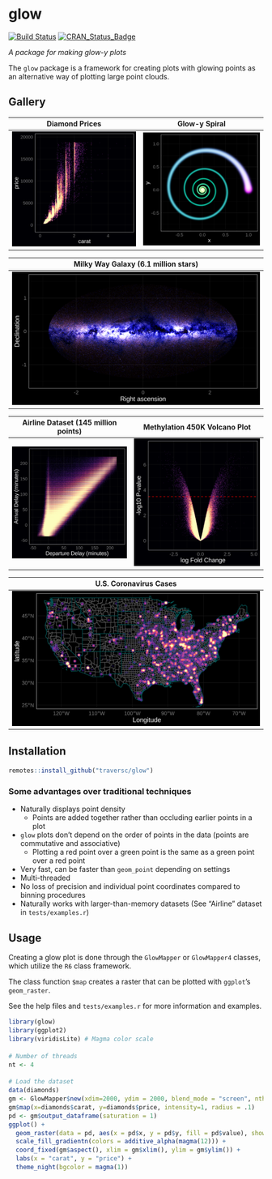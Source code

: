 glow
================

[![Build
Status](https://travis-ci.org/traversc/glow.svg)](https://travis-ci.org/traversc/glow)
[![CRAN\_Status\_Badge](http://www.r-pkg.org/badges/version/glow)](https://cran.r-project.org/package=glow)

<!-- [![CRAN\_Downloads\_Badge](https://cranlogs.r-pkg.org/badges/glow)](https://cran.r-project.org/package=glow) -->

<!-- [![CRAN\_Downloads\_Total\_Badge](https://cranlogs.r-pkg.org/badges/grand-total/glow)](https://cran.r-project.org/package=glow) -->

*A package for making glow-y plots*

The `glow` package is a framework for creating plots with glowing points
as an alternative way of plotting large point
clouds.

## Gallery

<center>

| Diamond Prices                   | Glow-y Spiral                            |
| -------------------------------- | ---------------------------------------- |
| ![](tests/diamonds.png "diamonds.png") | ![](tests/glow_spiral2.png "glow_spiral2.png") |

| Milky Way Galaxy (6.1 million stars)                           |
| -------------------------------------------------------------- |
| ![](tests/GAIA_galaxy_pseudocolor.png "GAIA_galaxy_pseudocolor.png") |

| Airline Dataset (145 million points) | Methylation 450K Volcano Plot  |
| ------------------------------------ | ------------------------------ |
| ![](tests/airline_mt.png "airline_mt.png") | ![](tests/volcano.png "volcano.png") |

| U.S. Coronavirus Cases                                           |
| ---------------------------------------------------------------- |
| ![](tests/US_coronavirus_8_19_2020.png "US_coronavirus_8_19_2020.png") |

</center>

## Installation

``` r
remotes::install_github("traversc/glow")
```

### Some advantages over traditional techniques

  - Naturally displays point density
      - Points are added together rather than occluding earlier points
        in a plot
  - `glow` plots don’t depend on the order of points in the data (points
    are commutative and associative)
      - Plotting a red point over a green point is the same as a green
        point over a red point
  - Very fast, can be faster than `geom_point` depending on settings
  - Multi-threaded
  - No loss of precision and individual point coordinates compared to
    binning procedures
  - Naturally works with larger-than-memory datasets (See “Airline”
    dataset in `tests/examples.r`)

## Usage

Creating a glow plot is done through the `GlowMapper` or `GlowMapper4`
classes, which utilize the `R6` class framework.

The class function `$map` creates a raster that can be plotted with
`ggplot`’s `geom_raster`.

See the help files and `tests/examples.r` for more information and
examples.

``` r
library(glow)
library(ggplot2)
library(viridisLite) # Magma color scale

# Number of threads
nt <- 4

# Load the dataset
data(diamonds)
gm <- GlowMapper$new(xdim=2000, ydim = 2000, blend_mode = "screen", nthreads=nt)
gm$map(x=diamonds$carat, y=diamonds$price, intensity=1, radius = .1)
pd <- gm$output_dataframe(saturation = 1)
ggplot() + 
  geom_raster(data = pd, aes(x = pd$x, y = pd$y, fill = pd$value), show.legend = F) +
  scale_fill_gradientn(colors = additive_alpha(magma(12))) +
  coord_fixed(gm$aspect(), xlim = gm$xlim(), ylim = gm$ylim()) + 
  labs(x = "carat", y = "price") + 
  theme_night(bgcolor = magma(1))
```

